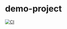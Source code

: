 # demo-project

[![CI](https://github.com/25f1000098-tech/demo-project/actions/workflows/ci.yml/badge.svg)](https://github.com/25f1000098-tech/demo-project/actions/workflows/ci.yml)